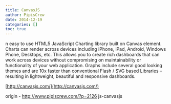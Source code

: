 ```yaml
---
title: CanvasJS
author: PipisCrew
date: 2014-12-19
categories: []
toc: true
---
```


n easy to use HTML5 JavaScript Charting library built on Canvas element. Charts can render across devices including iPhone, iPad, Android, Windows Phone, Desktops, etc. This allows you to create rich dashboards that can work across devices without compromising on maintainability or functionality of your web application. Graphs include several good looking themes and are 10x faster than conventional Flash / SVG based Libraries – resulting in lightweight, beautiful and responsive dashboards.

[http://canvasjs.com/](http://canvasjs.com/)

origin - http://www.pipiscrew.com/?p=2126 js-canvasjs